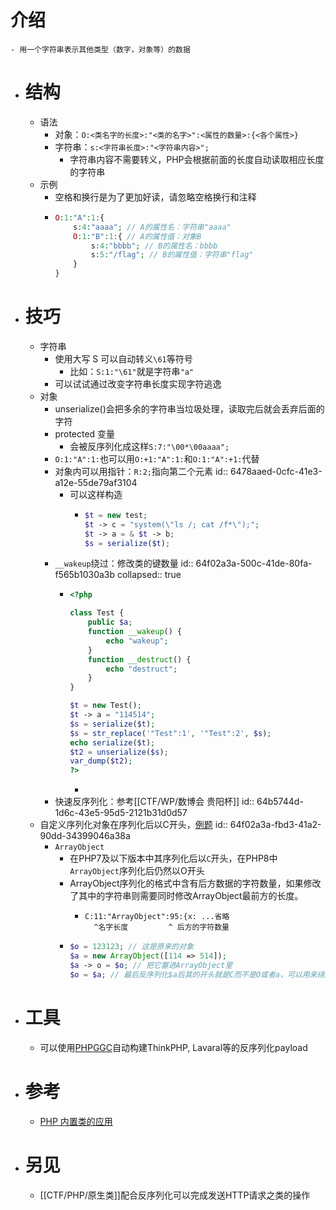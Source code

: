 # 介绍
	- 用一个字符串表示其他类型（数字，对象等）的数据
- # 结构
	- 语法
		- 对象：`O:<类名字的长度>:"<类的名字>":<属性的数量>:{<各个属性>}`
		- 字符串：`s:<字符串长度>:"<字符串内容>";`
			- 字符串内容不需要转义，PHP会根据前面的长度自动读取相应长度的字符串
	- 示例
		- 空格和换行是为了更加好读，请忽略空格换行和注释
		- ```php
		  O:1:"A":1:{
		      s:4:"aaaa"; // A的属性名：字符串"aaaa"
		      O:1:"B":1:{ // A的属性值：对象B
		          s:4:"bbbb"; // B的属性名：bbbb
		          s:5:"/flag"; // B的属性值：字符串"flag"
		      }
		  }
		  ```
- # 技巧
	- 字符串
		- 使用大写 S 可以自动转义`\61`等符号
			- 比如：`S:1:"\61"`就是字符串`"a"`
		- 可以试试通过改变字符串长度实现字符逃逸
	- 对象
		- unserialize()会把多余的字符串当垃圾处理，读取完后就会丢弃后面的字符
		- protected 变量
			- 会被反序列化成这样`S:7:"\00*\00aaaa";`
		- `O:1:"A":1:`也可以用`O:+1:"A":1:`和`O:1:"A":+1:`代替
		- 对象内可以用指针：`R:2;`指向第二个元素
		  id:: 6478aaed-0cfc-41e3-a12e-55de79af3104
			- 可以这样构造
				- ```php
				  $t = new test;
				  $t -> c = "system(\"ls /; cat /f*\");";
				  $t -> a = & $t -> b;
				  $s = serialize($t);
				  ```
		- `__wakeup`绕过：修改类的键数量
		  id:: 64f02a3a-500c-41de-80fa-f565b1030a3b
		  collapsed:: true
			- ```php
			  <?php
			  
			  class Test {
			      public $a;
			      function __wakeup() {
			          echo "wakeup";
			      }
			      function __destruct() {
			          echo "destruct";
			      }
			  }
			  
			  $t = new Test();
			  $t -> a = "114514";
			  $s = serialize($t);
			  $s = str_replace('"Test":1', '"Test":2', $s);
			  echo serialize($t);
			  $t2 = unserialize($s);
			  var_dump($t2);
			  ?>
			  
			  ```
				-
		- 快速反序列化：参考[[CTF/WP/数博会 贵阳杯]]
		  id:: 64b5744d-1d6c-43e5-95d5-2121b31d0d57
	- 自定义序列化对象在序列化后以C开头，[例题](((64b2aacc-598b-4be7-b7d4-48230820277e)))
	  id:: 64f02a3a-fbd3-41a2-90dd-34399046a38a
		- `ArrayObject`
			- 在PHP7及以下版本中其序列化后以`C`开头，在PHP8中`ArrayObject`序列化后仍然以O开头
			- ArrayObject序列化的格式中含有后方数据的字符数量，如果修改了其中的字符串则需要同时修改ArrayObject最前方的长度。
				- ```text
				  C:11:"ArrayObject":95:{x: ...省略
				    ^名字长度         ^ 后方的字符数量
				  ```
			- ```php
			  $o = 123123; // 这是原来的对象
			  $a = new ArrayObject([114 => 514]);
			  $a -> o = $o; // 把它塞进ArrayObject里
			  $o = $a; // 最后反序列化$a后其的开头就是C而不是O或者a，可以用来绕过WAF
			  ```
- # 工具
	- 可以使用[PHPGGC](https://github.com/ambionics/phpggc)自动构建ThinkPHP, Lavaral等的反序列化payload
- # 参考
	- [PHP 内置类的应用](https://www.cnblogs.com/iamstudy/articles/unserialize_in_php_inner_class.html#_label1_0)
- # 另见
	- [[CTF/PHP/原生类]]配合反序列化可以完成发送HTTP请求之类的操作